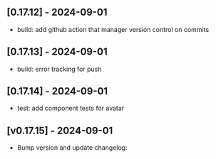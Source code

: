 ## [0.17.12] - 2024-09-01

* build: add github action that manager version control on commits

## [0.17.13] - 2024-09-01

* build: error tracking for push

## [0.17.14] - 2024-09-01

* test: add component tests for avatar

## [v0.17.15] - 2024-09-01

* Bump version and update changelog:

